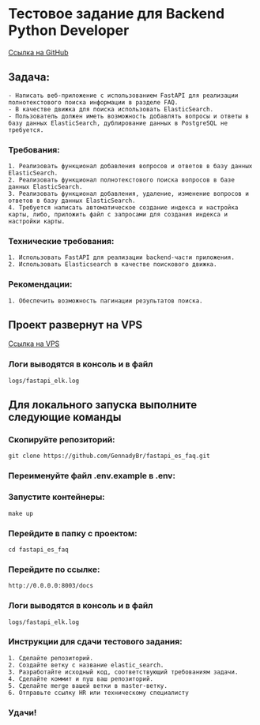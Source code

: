 # Тестовое задание для Backend Python Developer

[Ссылка на GitHub](https://github.com/GennadyBr/fastapi_es_faq)

## Задача:
    - Написать веб-приложение с использованием FastAPI для реализации полнотекстового поиска информации в разделе FAQ.
    - В качестве движка для поиска использовать ElasticSearch.
    - Пользователь должен иметь возможность добавлять вопросы и ответы в базу данных ElasticSearch, дублирование данных в PostgreSQL не требуется.

### Требования:
    1. Реализовать функционал добавления вопросов и ответов в базу данных ElasticSearch.
    2. Реализовать функционал полнотекстового поиска вопросов в базе данных ElasticSearch.
    3. Реализовать функционал добавления, удаление, изменение вопросов и ответов в базу данных ElasticSearch.
    4. Требуется написать автоматическое создание индекса и настройка карты, либо, приложить файл с запросами для создания индекса и настройки карты.

### Технические требования:
    1. Использовать FastAPI для реализации backend-части приложения.
    2. Использовать Elasticsearch в качестве поискового движка.

### Рекомендации:
    1. Обеспечить возможность пагинации результатов поиска.

## Проект развернут на VPS
[Ссылка на VPS](http://5.35.83.245:8003/docs)

### Логи выводятся в консоль и в файл
    logs/fastapi_elk.log


## Для локального запуска выполните следующие команды

### Скопируйте репозиторий:
    git clone https://github.com/GennadyBr/fastapi_es_faq.git

### Переименуйте файл .env.example в .env:

### Запустите контейнеры:
    make up

### Перейдите в папку с проектом:
    cd fastapi_es_faq

### Перейдите по ссылке:
    http://0.0.0.0:8003/docs

### Логи выводятся в консоль и в файл
    logs/fastapi_elk.log



### Инструкции для сдачи тестового задания:
    1. Сделайте репозиторий.
    2. Создайте ветку с название elastic_search.
    3. Разработайте исходный код, соответствующий требованиям задачи.
    4. Сделайте коммит и пуш ваш репозиторий.
    5. Сделайте merge вашей ветки в master-ветку.
    6. Отправьте ссылку HR или техническому специалисту

### Удачи!
